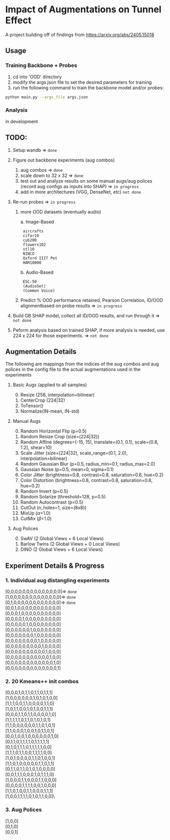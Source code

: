 # Impact of Augmentations on Tunnel Effect

A project building off of findings from https://arxiv.org/abs/2405.15018

Usage
-------------

### Training Backbone + Probes

1. cd into 'OOD' directory
2. modify the args.json file to set the desired parameters for training
3. run the following command to train the backbone model and/or probes:
```bash
python main.py --args_file args.json
```

### Analysis
in development

## TODO:

1. Setup wandb => `done`
2. Figure out backbone experiments (aug combos)

    1. aug combos => `done`
    3. scale down to 32 x 32 => `done`
    4. test out and analyze results on some manual augs/aug polices (record aug configs as inputs into SHAP) => `in progress`
    5. add in more architectures (VGG, DenseNet, etc) `not done`

3. Re-run probes => `in progress`

    1. more OOD datasets (eventually audio)
        
        a. Image-Based
            
            aircrafts
            cifar10
            cub200
            flowers102
            stl10
            NINCO
            Oxford IIIT Pet
            HAM10000

        b. Audio-Based
            
            ESC-50
            (AudioSet)
            (Common Voice)

    2. Predict % OOD performance retained, Pearson Correlation, ID/OOD alignmentbased on probe results => `in progress`

4. Build GB SHAP model, collect all ID/OOD results, and run through it => `not done`
5. Peform analysis based on trained SHAP, if more analysis is needed, use 224 x 224 for those experiments. => `not done`


## Augmentation Details

The following are mappings from the indices of the aug combos and aug polices in the config file to the actual augmentations used in the experiments

1. Basic Augs (applied to all samples)

    0. Resize (256, interpolation=bilinear)
    1. CenterCrop (224|32)
    2. ToTensor()
    3. Normalize(IN-mean, IN-std)

2. Manual Augs
    
    0. Random Horizontal Flip (p=0.5)
    1. Random Resize Crop (size=(224|32))
    2. Random Affine (degrees=(-15, 15), translate=(0.1, 0.1), scale=(0.8, 1.2), shear=10)
    3. Scale Jitter (size=(224|32), scale_range=(0.1, 2.0), interpolation=bilinear)
    4. Random Gaussian Blur (p=0.5, radius_min=0.1, radius_max=2.0)
    5. Gaussian Noise (p=0.5, mean=0, sigma=0.1)
    6. Color Jitter (brightness=0.8, contrast=0.8, saturation=0.8, hue=0.2)
    7. Color Distortion (brightness=0.8, contrast=0.8, saturation=0.8, hue=0.2)
    8. Random Invert (p=0.5)
    9. Random Solarize (threshold=128, p=0.5)
    10. Random Autocontrast (p=0.5)
    11. CutOut (n_holes=1, size=(8x8))
    12. MixUp ($\alpha$=1.0)
    13. CutMix ($\beta$=1.0)

3. Aug Polices

    0. SwAV (2 Global Views + 6 Local Views)
    1. Barlow Twins (2 Global Views + 0 Local Views)
    2. DINO (2 Global Views + 6 Local Views)


## Experiment Details & Progress

### 1. Individual aug distangling experiments

[0,0,0,0,0,0,0,0,0,0,0,0,0,0]\=> `done`\
[1,0,0,0,0,0,0,0,0,0,0,0,0,0]\=> `done`\
[0,1,0,0,0,0,0,0,0,0,0,0,0,0]\=> `done`\
[0,0,1,0,0,0,0,0,0,0,0,0,0,0]\
[0,0,0,1,0,0,0,0,0,0,0,0,0,0]\
[0,0,0,0,1,0,0,0,0,0,0,0,0,0]\
[0,0,0,0,0,1,0,0,0,0,0,0,0,0]\
[0,0,0,0,0,0,1,0,0,0,0,0,0,0]\
[0,0,0,0,0,0,0,1,0,0,0,0,0,0]\
[0,0,0,0,0,0,0,0,1,0,0,0,0,0]\
[0,0,0,0,0,0,0,0,0,1,0,0,0,0]\
[0,0,0,0,0,0,0,0,0,0,1,0,0,0]\
[0,0,0,0,0,0,0,0,0,0,0,1,0,0]\
[0,0,0,0,0,0,0,0,0,0,0,0,1,0]\
[0,0,0,0,0,0,0,0,0,0,0,0,0,1]

### 2. 20 Kmeans++ init combos

[0,0,0,1,0,1,1,0,1,1,0,1,1,1]\
[1,0,0,0,0,0,0,1,0,1,0,1,0,0]\
[1,1,1,0,0,1,1,0,0,0,0,1,1,0]\
[1,0,1,1,0,0,1,0,1,0,0,1,1,1]\
[0,0,0,1,1,0,1,1,0,0,0,0,1,0]\
[1,1,1,1,1,0,1,1,0,1,0,1,0,1]\
[1,1,0,0,0,0,0,0,1,1,0,1,0,1]\
[1,1,0,0,0,1,0,0,1,0,1,1,0,1]\
[0,0,1,0,0,1,0,0,0,0,0,0,1,0]\
[0,1,1,0,1,1,1,1,0,1,1,1,1,1]\
[0,1,0,1,1,1,0,1,1,1,1,1,0,0]\
[1,1,1,0,1,1,0,0,1,1,1,1,0,0]\
[1,0,1,0,0,0,0,1,1,0,1,0,0,1]\
[1,1,0,1,0,0,0,0,0,1,1,0,1,1]\
[0,1,1,0,1,1,0,1,0,1,0,0,0,0]\
[0,0,1,1,1,0,0,0,1,0,1,1,1,0]\
[1,0,0,0,1,1,0,0,0,1,1,0,0,0]\
[0,0,0,0,1,1,1,1,0,0,1,0,0,0]\
[1,1,0,1,0,0,1,1,0,0,0,1,1,1]\
[1,0,0,1,1,1,1,0,1,0,1,1,0,0]\

### 3. Aug Polices

[1,0,0]\
[0,1,0]\
[0,0,1]
